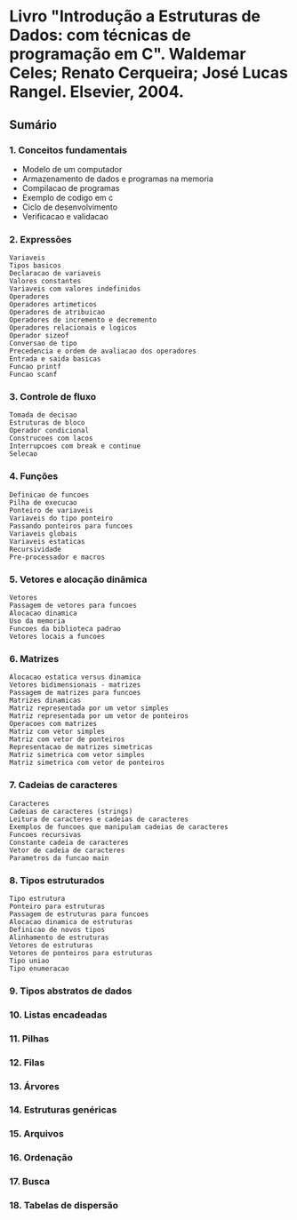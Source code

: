 # Livro "Introdução a Estruturas de Dados: com técnicas de programação em C". Waldemar Celes; Renato Cerqueira; José Lucas Rangel. Elsevier, 2004.

## Sumário

### 1. Conceitos fundamentais

* Modelo de um computador
* Armazenamento de dados e programas na memoria
* Compilacao de programas
* Exemplo de codigo em c
* Ciclo de desenvolvimento
* Verificacao e validacao
 	
### 2. Expressões

    Variaveis
    Tipos basicos
    Declaracao de variaveis
    Valores constantes
    Variaveis com valores indefinidos
    Operadores
    Operadores artimeticos
    Operadores de atribuicao
    Operadores de incremento e decremento
    Operadores relacionais e logicos
    Operador sizeof
    Conversao de tipo
    Precedencia e ordem de avaliacao dos operadores
    Entrada e saida basicas
    Funcao printf
    Funcao scanf

### 3. Controle de fluxo

    Tomada de decisao
    Estruturas de bloco
    Operador condicional
    Construcoes com lacos
    Interrupcoes com break e continue
    Selecao
        
### 4. Funções

    Definicao de funcoes
    Pilha de execucao
    Ponteiro de variaveis
    Variaveis do tipo ponteiro
    Passando ponteiros para funcoes
    Variaveis globais
    Variaveis estaticas
    Recursividade
    Pre-processador e macros
    
### 5. Vetores e alocação dinâmica

    Vetores
    Passagem de vetores para funcoes
    Alocacao dinamica
    Uso da memoria
    Funcoes da biblioteca padrao
    Vetores locais a funcoes
  
### 6. Matrizes

 	Alocacao estatica versus dinamica
 	Vetores bidimensionais - matrizes
 	Passagem de matrizes para funcoes
 	Matrizes dinamicas
 	Matriz representada por um vetor simples
 	Matriz representada por um vetor de ponteiros
 	Operacoes com matrizes
 	Matriz com vetor simples
 	Matriz com vetor de ponteiros
 	Representacao de matrizes simetricas
 	Matriz simetrica com vetor simples
 	Matriz simetrica com vetor de ponteiros
 	
### 7. Cadeias de caracteres

    Caracteres
    Cadeias de caracteres (strings)
    Leitura de caracteres e cadeias de caracteres
    Exemplos de funcoes que manipulam cadeias de caracteres
    Funcoes recursivas
    Constante cadeia de caracteres
    Vetor de cadeia de caracteres
    Parametros da funcao main
    
### 8. Tipos estruturados

 	Tipo estrutura
 	Ponteiro para estruturas
 	Passagem de estruturas para funcoes
 	Alocacao dinamica de estruturas
 	Definicao de novos tipos
 	Alinhamento de estruturas
 	Vetores de estruturas
 	Vetores de ponteiros para estruturas
 	Tipo uniao
 	Tipo enumeracao

### 9. Tipos abstratos de dados

### 10. Listas encadeadas

### 11. Pilhas

### 12. Filas

### 13. Árvores

### 14. Estruturas genéricas

### 15. Arquivos

### 16. Ordenação

### 17. Busca

### 18. Tabelas de dispersão
